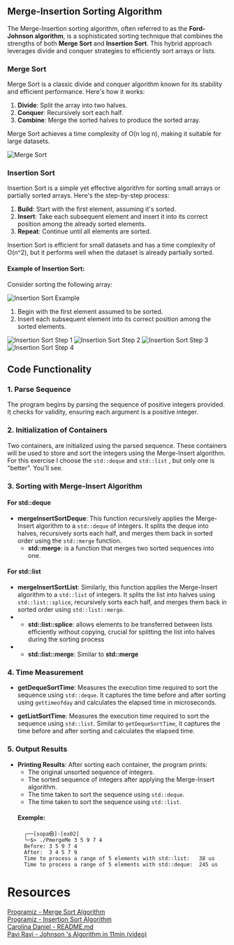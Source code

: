## Merge-Insertion Sorting Algorithm

The Merge-Insertion sorting algorithm, often referred to as the **Ford-Johnson algorithm**, is a sophisticated sorting technique that combines the strengths of both **Merge Sort** and **Insertion Sort**. This hybrid approach leverages divide and conquer strategies to efficiently sort arrays or lists.

### Merge Sort

Merge Sort is a classic divide and conquer algorithm known for its stability and efficient performance. Here's how it works:

1. **Divide**: Split the array into two halves.
2. **Conquer**: Recursively sort each half.
3. **Combine**: Merge the sorted halves to produce the sorted array.

Merge Sort achieves a time complexity of O(n log n), making it suitable for large datasets.

![Merge Sort](assets/DivAndConq.png)

### Insertion Sort

Insertion Sort is a simple yet effective algorithm for sorting small arrays or partially sorted arrays. Here's the step-by-step process:

1. **Build**: Start with the first element, assuming it's sorted.
2. **Insert**: Take each subsequent element and insert it into its correct position among the already sorted elements.
3. **Repeat**: Continue until all elements are sorted.

Insertion Sort is efficient for small datasets and has a time complexity of O(n^2), but it performs well when the dataset is already partially sorted.

#### Example of Insertion Sort:

Consider sorting the following array:

![Insertion Sort Example](assets/Insertion_Ex.png)

1. Begin with the first element assumed to be sorted.
2. Insert each subsequent element into its correct position among the sorted elements.

![Insertion Sort Step 1](assets/Insertion_1.png)
![Insertion Sort Step 2](assets/Insertion_2.png)
![Insertion Sort Step 3](assets/Insertion_3.png)
![Insertion Sort Step 4](assets/Insertion_4.png)

## Code Functionality

### 1. Parse Sequence

The program begins by parsing the sequence of positive integers provided. It checks for validity, ensuring each argument is a positive integer.

### 2. Initialization of Containers

Two containers, are initialized using the parsed sequence. These containers will be used to store and sort the integers using the Merge-Insert algorithm.
For this exercise I choose the `std::deque` and `std::list` , but only one is "better". You'll see.

### 3. Sorting with Merge-Insert Algorithm

#### For std::deque

- **mergeInsertSortDeque**: This function recursively applies the Merge-Insert algorithm to a `std::deque` of integers. It splits the deque into halves, recursively sorts each half, and merges them back in sorted order using the `std::merge` function.
	-	**std::merge**: is a function that merges two sorted sequences into one.

#### For std::list

- **mergeInsertSortList**: Similarly, this function applies the Merge-Insert algorithm to a `std::list` of integers. It splits the list into halves using `std::list::splice`, recursively sorts each half, and merges them back in sorted order using `std::list::merge`.
-	- **std::list::splice**: allows elements to be transferred between lists efficiently without copying, crucial for splitting the list into halves during the sorting process
-	- **std::list::merge**: Similar to **std::merge**

### 4. Time Measurement

- **getDequeSortTime**: Measures the execution time required to sort the sequence using `std::deque`. It captures the time before and after sorting using `gettimeofday` and calculates the elapsed time in microseconds.
  
- **getListSortTime**: Measures the execution time required to sort the sequence using `std::list`. Similar to `getDequeSortTime`, it captures the time before and after sorting and calculates the elapsed time.

### 5. Output Results

- **Printing Results**: After sorting each container, the program prints:
  - The original unsorted sequence of integers.
  - The sorted sequence of integers after applying the Merge-Insert algorithm.
  - The time taken to sort the sequence using `std::deque`.
  - The time taken to sort the sequence using `std::list`.
  #### Exemple:
  ```
	┌──[sopa㉿]-[ex02]
	└─$> ./PmergeMe 3 5 9 7 4
	Before: 3 5 9 7 4 
	After:  3 4 5 7 9 
	Time to process a range of 5 elements with std::list:   38 us
	Time to process a range of 5 elements with std::deque:  245 us
  ```

# Resources

[Programiz - Merge Sort Algorithm](https://www.programiz.com/dsa/merge-sort) <br>
[Programiz - Insertion Sort Algorithm](https://www.programiz.com/dsa/insertion-sort)<br>
[Carolina Daniel - README.md](https://github.com/caroldaniel/42sp-cursus-cpp/blob/main/cpp_module_09/ex02/README.md)<br>
[Pavi Ravi - Johnson 's Algorithm in 11min (video)](https://www.youtube.com/watch?v=xc2ua8sQAoE)